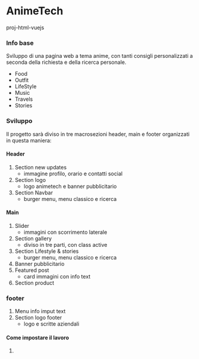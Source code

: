 # AnimeTech
 proj-html-vuejs
 

### Info base
Sviluppo di una pagina web a tema anime, con tanti consigli personalizzati a seconda della richiesta e della ricerca personale. 
  - Food
  - Outfit
  - LifeStyle
  - Music
  - Travels
  - Stories

### Sviluppo
Il progetto sarà diviso in tre macrosezioni header, main e footer organizzati in questa maniera:

#### Header
1. Section new updates
   - immagine profilo, orario e contatti social
2. Section logo 
   - logo animetech e banner pubblicitario   
3. Section Navbar 
   - burger menu, menu classico e ricerca  

#### Main
1. Slider
   - immagini con scorrimento laterale
2. Section gallery 
   - diviso in tre parti, con class active    
3. Section Lifestyle & stories 
   - burger menu, menu classico e ricerca   
4. Banner pubblicitario   
5. Featured post 
   - card immagini con info text   
6. Section product 

### footer
1. Menu info imput text
2. Section logo footer 
   - logo e scritte aziendali 


#### Come impostare il lavoro
1.   